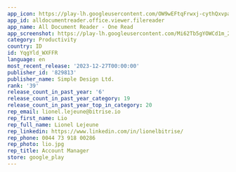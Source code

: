```yaml
---
app_icon: https://play-lh.googleusercontent.com/OW9wEFtqFrwxj-cythQxvpabYpbZ6Pfa_SLU9bv4-9DxdleIMK_tZpGgSLVj4X1u00k
app_id: alldocumentreader.office.viewer.filereader
app_name: All Document Reader - One Read
app_screenshot: https://play-lh.googleusercontent.com/Mi62Tb5gYOWCd1m_2SQLs9C2XtDwFJvluK9_cgBxQTTAteRypMtqypGDn0SelzQxDOo
category: Productivity
country: ID
id: YqgYld_WXFFR
language: en
most_recent_release: '2023-12-27T00:00:00'
publisher_id: '829813'
publisher_name: Simple Design Ltd.
rank: '39'
release_count_in_past_year: '6'
release_count_in_past_year_category: 19
release_count_in_past_year_top_in_category: 20
rep_email: lionel.lejeune@bitrise.io
rep_first_name: Lio
rep_full_name: Lionel Lejeune
rep_linkedin: https://www.linkedin.com/in/lionelbitrise/
rep_phone: 0044 73 918 00286
rep_photo: lio.jpg
rep_title: Account Manager
store: google_play
---
```


